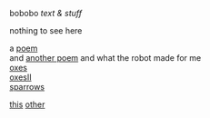bobobo *text & stuff*

nothing to see here

a [poem](Schratknie)  
and [another poem](Wandersmann)
and what the robot made for me  
[oxes](whattherobotmade/oxes)  
[oxesII](whattherobotmade/oxesII)  
[sparrows](whattherobotmade/sparrows)    




[this](https://bobobo-git.github.io/readme/) [other](https://bobobo-git.github.io/hearme/)
